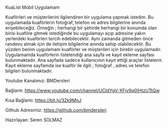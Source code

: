 KuaList Mobil Uygulamam

Kuaförleri ve müşterilerini ilgilendiren bir uygulama yapmak istedim. 
Bu uygulamada kuaförlerin fotoğraf, telefon ve adres bilgilerine anında erişebileceğiz. 
Örneğin ; herhangi bir şehirde herhangi bir konumda olan birisi kuaföre gitmek istediğinde bu uygulamayı açıp adresine yakın yerlerdeki kuaförleri tercih edebilecektir. Aynı zamanda gitmeden önce randevu almak için de iletişim bilgilerine anında sahip olabilecektir.
Bu yüzden benim uygulamam kuaförler ve müşterileri için birebir uygulamadır.
Uygulamamda kuaförlerin listelendiği ana sayfa ve kayıt ekleme sayfası bulunmaktadır.
Ana sayfada sadece kullanıcının kayıt ettiği araçlar listelenir.
Kayıt ekleme sayfamda ise kuaför ile ilgili ; fotoğraf , adres ve telefon bilgileri bulunmaktadır.


Youtube Kanalımız: BMDersleri

Bağlantı: https://www.youtube.com/channel/UCIdYgV-XFjv9q0IHtzUTtQw

Kısa Bağlantı: https://bit.ly/32k9MnJ

Github Adresimiz: https://github.com/bmdersleri

Hazırlayan: Seren SOLMAZ